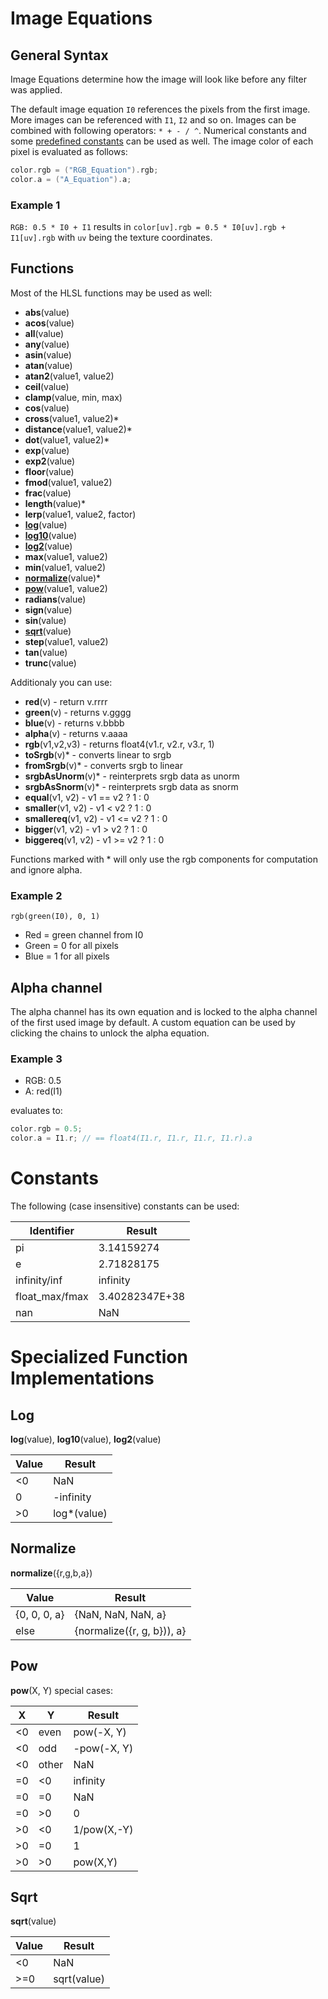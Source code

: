 # Image Equations

## General Syntax

Image Equations determine how the image will look like before any filter was applied.

The default image equation `I0` references the pixels from the first image. More images can be referenced with `I1`, `I2` and so on. Images can be combined with following operators: `* + - / ^`. Numerical constants and some [predefined constants](#Constants) can be used as well. The image color of each pixel is evaluated as follows:

```c++
color.rgb = ("RGB_Equation").rgb;
color.a = ("A_Equation").a;
```

### Example 1 

`RGB: 0.5 * I0 + I1` results in `color[uv].rgb = 0.5 * I0[uv].rgb + I1[uv].rgb` with `uv` being the texture coordinates.

## Functions

Most of the HLSL functions may be used as well:

* **abs**(value)
* **acos**(value)
* **all**(value)
* **any**(value)
* **asin**(value)
* **atan**(value)
* **atan2**(value1, value2)
* **ceil**(value)
* **clamp**(value, min, max)
* **cos**(value)
* **cross**(value1, value2)*
* **distance**(value1, value2)*
* **dot**(value1, value2)*
* **exp**(value)
* **exp2**(value)
* **floor**(value)
* **fmod**(value1, value2)
* **frac**(value)
* **length**(value)*
* **lerp**(value1, value2, factor)
* [**log**](#Log)(value)
* [**log10**](#Log)(value)
* [**log2**](#Log)(value)
* **max**(value1, value2)
* **min**(value1, value2)
* [**normalize**](#Normalize)(value)*
* [**pow**](#Pow)(value1, value2)
* **radians**(value)
* **sign**(value)
* **sin**(value)
* [**sqrt**](#Sqrt)(value)
* **step**(value1, value2)
* **tan**(value)
* **trunc**(value)

Additionaly you can use:

* **red**(v) - return v.rrrr
* **green**(v) - returns v.gggg
* **blue**(v) - returns v.bbbb
* **alpha**(v) - returns v.aaaa
* **rgb**(v1,v2,v3) - returns float4(v1.r, v2.r, v3.r, 1)
* **toSrgb**(v)* - converts linear to srgb
* **fromSrgb**(v)* - converts srgb to linear
* **srgbAsUnorm**(v)* - reinterprets srgb data as unorm
* **srgbAsSnorm**(v)* - reinterprets srgb data as snorm
* **equal**(v1, v2) - v1 == v2 ? 1 : 0
* **smaller**(v1, v2) - v1 < v2 ? 1 : 0
* **smallereq**(v1, v2) - v1 <= v2 ? 1 : 0
* **bigger**(v1, v2) - v1 > v2 ? 1 : 0
* **biggereq**(v1, v2) - v1 >= v2 ? 1 : 0

Functions marked with * will only use the rgb components for computation and ignore alpha.

### Example 2

`rgb(green(I0), 0, 1)`

* Red = green channel from I0
* Green = 0 for all pixels
* Blue = 1 for all pixels

## Alpha channel

The alpha channel has its own equation and is locked to the alpha channel of the first used image by default. A custom equation can be used by clicking the chains to unlock the alpha equation.



### Example 3
* RGB: 0.5
* A: red(I1)

evaluates to:
```c++
color.rgb = 0.5;
color.a = I1.r; // == float4(I1.r, I1.r, I1.r, I1.r).a
```

# Constants

The following (case insensitive) constants can be used:

|Identifier|Result
|-|-
|pi|3.14159274
|e|2.71828175
|infinity/inf|infinity
|float_max/fmax|3.40282347E+38
|nan|NaN

# Specialized Function Implementations

## Log

**log**(value), **log10**(value), **log2**(value)

|Value|Result
|-|-
|<0|NaN
|0|-infinity
|>0|log*(value)

## Normalize
**normalize**({r,g,b,a})

|Value|Result
|-|-
|{0, 0, 0, a}|{NaN, NaN, NaN, a}
|else|{normalize({r, g, b})), a}

## Pow

**pow**(X, Y) special cases:

|X|Y|Result
|-|-|-
|<0|even| pow(-X, Y)
|<0|odd| -pow(-X, Y)
|<0|other| NaN
|=0|<0| infinity
|=0|=0| NaN
|=0|>0| 0
|>0|<0| 1/pow(X,-Y)
|>0|=0| 1
|>0|>0| pow(X,Y)

## Sqrt

**sqrt**(value)

|Value|Result
|-|-
|<0|NaN
|>=0|sqrt(value)
